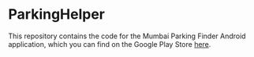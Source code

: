 # ParkingHelper

This repository contains the code for the Mumbai Parking Finder Android application, which you can find on the Google Play Store [here](https://play.google.com/store/apps/details?id=app.cubing.myapplication&hl=en_AU).
